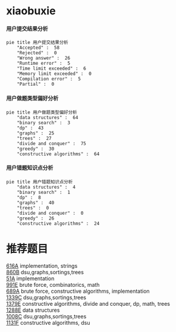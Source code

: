 # xiaobuxie

<!-- tabs:start -->



#### **用户提交结果分析**

```mermaid
pie title 用户提交结果分析
    "Accepted" :  58
    "Rejected" :  0
    "Wrong answer" :  26
    "Runtime error" :  5
    "Time limit exceeded" :  6
    "Memory limit exceeded" :  0
    "Compilation error" :  5
    "Partial" :  0
```

#### **用户做题类型偏好分析**

```mermaid
pie title 用户做题类型偏好分析
    "data structures" :  64
    "binary search" :  3
    "dp" :  43
    "graphs" :  25
    "trees" :  27
    "divide and conquer" :  75
    "greedy" :  30
    "constructive algorithms" :  64
```
#### **用户错题知识点分析**

```mermaid
pie title 用户错题知识点分析
    "data structures" :  4
    "binary search" :  1
    "dp" :  8
    "graphs" :  40
    "trees" :  0
    "divide and conquer" :  0
    "greedy" :  26
    "constructive algorithms" :  24
```



<!-- tabs:end -->
# 推荐题目
[616A](https://codeforces.com/contest/616/problem/A)		implementation,
                        strings		  
[860B](https://codeforces.com/contest/860/problem/B)		dsu,graphs,sortings,trees		  
[51A](https://codeforces.com/contest/51/problem/A)		implementation		  
[991E](https://codeforces.com/contest/991/problem/E)		brute force,
                        combinatorics,
                        math		  
[689A](https://codeforces.com/contest/689/problem/A)		brute force,
                        constructive algorithms,
                        implementation		  
[1339C](https://codeforces.com/contest/1339/problem/C)		dsu,graphs,sortings,trees		  
[1379E](https://codeforces.com/contest/1379/problem/E)		constructive algorithms,
                        divide and conquer,
                        dp,
                        math,
                        trees		  
[1288E](https://codeforces.com/contest/1288/problem/E)		data structures		  
[1008C](https://codeforces.com/contest/1008/problem/C)		dsu,graphs,sortings,trees		  
[1131F](https://codeforces.com/contest/1131/problem/F)		constructive algorithms,
                        dsu		  

